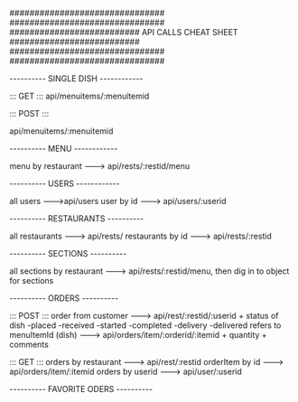 ###############################                          ###############################
##########################       API CALLS CHEAT SHEET        ##########################
###############################                          ###############################


---------- SINGLE DISH ------------

::: GET :::
api/menuitems/:menuitemid

::: POST :::

api/menuitems/:menuitemid

---------- MENU ------------

menu by restaurant ---> api/rests/:restid/menu

---------- USERS ------------

all users --->api/users
user by id ---> api/users/:userid

----------  RESTAURANTS ---------- 

all restaurants ---> api/rests/
restaurants by id ---> api/rests/:restid

----------  SECTIONS ---------- 

all sections by restaurant ---> api/rests/:restid/menu, then dig in to object for sections

----------  ORDERS ---------- 

::: POST :::
order from customer ---> api/rest/:restid/:userid 
     + status of dish 
     	-placed
     	-received 
     	-started 
     	-completed 
     	-delivery 
     	-delivered
refers to menuItemId (dish) ---> api/orders/item/:orderid/:itemid
	+ quantity
	+ comments

::: GET :::
orders by restaurant ---> api/rest/:restid 
orderItem by id --->  api/orders/item/:itemid 
orders by userid ---> api/user/:userid 

----------  FAVORITE ODERS ---------- 




